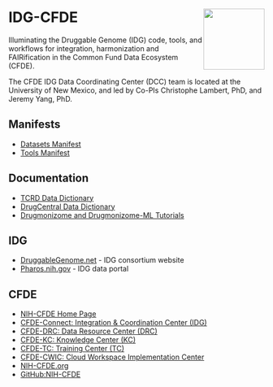 # IDG-CFDE <img align="right" src="/doc/images/cfde_logo.png" height="120">

Illuminating the Druggable Genome (IDG) code, tools, and workflows for integration, harmonization and FAIRification in the Common Fund Data Ecosystem (CFDE).

The CFDE IDG Data Coordinating Center (DCC) team is located at the University of New Mexico, and led
by Co-PIs Christophe Lambert, PhD, and Jeremy Yang, PhD. 

## Manifests

  * [Datasets Manifest](manifests/Datasets.md)
  * [Tools Manifest](manifests/Tools.md)

## Documentation

  * [TCRD Data Dictionary](data_dictionary/tcrd_data_dictionary.md)
  * [DrugCentral Data Dictionary](data_dictionary/DrugCentral_datadictionary.md)
  * [Drugmonizome and Drugmonizome-ML Tutorials](https://maayanlab.cloud/drugmonizome/#/Tutorial)

## IDG

  * [DruggableGenome.net](https://druggablegenome.net) - IDG consortium website
  * [Pharos.nih.gov](https://pharos.nih.gov) - IDG data portal

## CFDE

  * [NIH-CFDE Home Page](https://commonfund.nih.gov/dataecosystem)
  * [CFDE-Connect: Integration & Coordination Center (IDG)](https://cfdeconnect.org/)
  * [CFDE-DRC: Data Resource Center (DRC)](https://info.cfde.cloud/)
  * [CFDE-KC: Knowledge Center (KC)](https://cfdeknowledge.org/)
  * [CFDE-TC: Training Center (TC)](https://www.orau.org/news/releases/2024/orau-to-establish-training-center-for-nih-common-fund-data-ecosystem.html)
  * [CFDE-CWIC: Cloud Workspace Implementation Center](https://tacc.utexas.edu/news/latest-news/2024/11/25/tacc-receives-nih-award-to-develop-cloud-workspace-implementation-center/)
  * [NIH-CFDE.org](https://www.nih-cfde.org/)
  * [GitHub:NIH-CFDE](https://github.com/nih-cfde)
